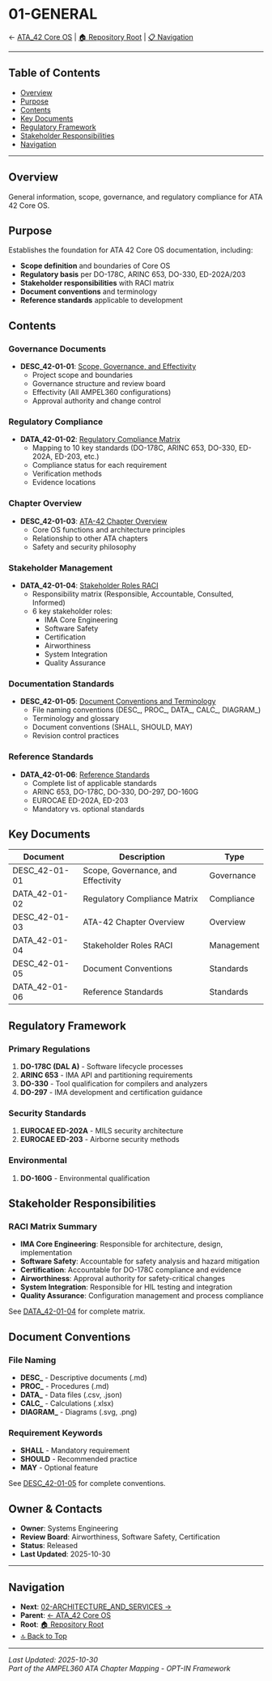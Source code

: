 # 01-GENERAL

← [ATA_42 Core OS](../README.md) | [🏠 Repository Root](../../../../../README.md) | [📋 Navigation](../NAVIGATION.md)

---

## Table of Contents
- [Overview](#overview)
- [Purpose](#purpose)
- [Contents](#contents)
- [Key Documents](#key-documents)
- [Regulatory Framework](#regulatory-framework)
- [Stakeholder Responsibilities](#stakeholder-responsibilities)
- [Navigation](#navigation)

---

## Overview
General information, scope, governance, and regulatory compliance for ATA 42 Core OS.

## Purpose

Establishes the foundation for ATA 42 Core OS documentation, including:
- **Scope definition** and boundaries of Core OS
- **Regulatory basis** per DO-178C, ARINC 653, DO-330, ED-202A/203
- **Stakeholder responsibilities** with RACI matrix
- **Document conventions** and terminology
- **Reference standards** applicable to development

## Contents

### Governance Documents
- **DESC_42-01-01**: [Scope, Governance, and Effectivity](./DESC_42-01-01_Scope-Governance-And-Effectivity.md)
  - Project scope and boundaries
  - Governance structure and review board
  - Effectivity (All AMPEL360 configurations)
  - Approval authority and change control

### Regulatory Compliance
- **DATA_42-01-02**: [Regulatory Compliance Matrix](./DATA_42-01-02_Regulatory-Compliance-Matrix.csv)
  - Mapping to 10 key standards (DO-178C, ARINC 653, DO-330, ED-202A, ED-203, etc.)
  - Compliance status for each requirement
  - Verification methods
  - Evidence locations

### Chapter Overview
- **DESC_42-01-03**: [ATA-42 Chapter Overview](./DESC_42-01-03_ATA-42-Chapter-Overview.md)
  - Core OS functions and architecture principles
  - Relationship to other ATA chapters
  - Safety and security philosophy

### Stakeholder Management
- **DATA_42-01-04**: [Stakeholder Roles RACI](./DATA_42-01-04_Stakeholder-Roles-RACI.csv)
  - Responsibility matrix (Responsible, Accountable, Consulted, Informed)
  - 6 key stakeholder roles:
    - IMA Core Engineering
    - Software Safety
    - Certification
    - Airworthiness
    - System Integration
    - Quality Assurance

### Documentation Standards
- **DESC_42-01-05**: [Document Conventions and Terminology](./DESC_42-01-05_Document-Conventions-And-Terminology.md)
  - File naming conventions (DESC_, PROC_, DATA_, CALC_, DIAGRAM_)
  - Terminology and glossary
  - Document conventions (SHALL, SHOULD, MAY)
  - Revision control practices

### Reference Standards
- **DATA_42-01-06**: [Reference Standards](./DATA_42-01-06_Reference-Standards.csv)
  - Complete list of applicable standards
  - ARINC 653, DO-178C, DO-330, DO-297, DO-160G
  - EUROCAE ED-202A, ED-203
  - Mandatory vs. optional standards

## Key Documents

| Document | Description | Type |
|----------|-------------|------|
| DESC_42-01-01 | Scope, Governance, and Effectivity | Governance |
| DATA_42-01-02 | Regulatory Compliance Matrix | Compliance |
| DESC_42-01-03 | ATA-42 Chapter Overview | Overview |
| DATA_42-01-04 | Stakeholder Roles RACI | Management |
| DESC_42-01-05 | Document Conventions | Standards |
| DATA_42-01-06 | Reference Standards | Standards |

## Regulatory Framework

### Primary Regulations
1. **DO-178C (DAL A)** - Software lifecycle processes
2. **ARINC 653** - IMA API and partitioning requirements
3. **DO-330** - Tool qualification for compilers and analyzers
4. **DO-297** - IMA development and certification guidance

### Security Standards
1. **EUROCAE ED-202A** - MILS security architecture
2. **EUROCAE ED-203** - Airborne security methods

### Environmental
1. **DO-160G** - Environmental qualification

## Stakeholder Responsibilities

### RACI Matrix Summary
- **IMA Core Engineering**: Responsible for architecture, design, implementation
- **Software Safety**: Accountable for safety analysis and hazard mitigation
- **Certification**: Accountable for DO-178C compliance and evidence
- **Airworthiness**: Approval authority for safety-critical changes
- **System Integration**: Responsible for HIL testing and integration
- **Quality Assurance**: Configuration management and process compliance

See [DATA_42-01-04](./DATA_42-01-04_Stakeholder-Roles-RACI.csv) for complete matrix.

## Document Conventions

### File Naming
- **DESC_** - Descriptive documents (.md)
- **PROC_** - Procedures (.md)
- **DATA_** - Data files (.csv, .json)
- **CALC_** - Calculations (.xlsx)
- **DIAGRAM_** - Diagrams (.svg, .png)

### Requirement Keywords
- **SHALL** - Mandatory requirement
- **SHOULD** - Recommended practice
- **MAY** - Optional feature

See [DESC_42-01-05](./DESC_42-01-05_Document-Conventions-And-Terminology.md) for complete conventions.

## Owner & Contacts

- **Owner**: Systems Engineering
- **Review Board**: Airworthiness, Software Safety, Certification
- **Status**: Released
- **Last Updated**: 2025-10-30

---

## Navigation

- **Next**: [02-ARCHITECTURE_AND_SERVICES →](../02-ARCHITECTURE_AND_SERVICES/README.md)
- **Parent**: [← ATA_42 Core OS](../README.md)
- **Root**: [🏠 Repository Root](../../../../../README.md)
- [🔝 Back to Top](#01-general)

---

*Last Updated: 2025-10-30*  
*Part of the AMPEL360 ATA Chapter Mapping - OPT-IN Framework*
